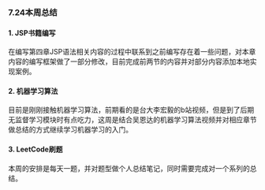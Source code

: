 ### 7.24本周总结
#### 1. JSP书籍编写
在编写第四章JSP语法相关内容的过程中联系到之前编写存在着一些问题，对本章内容的编写框架做了一部分修改，目前完成前两节的内容并对部分内容添加本地实现案例。

#### 2. 机器学习算法
目前是刚刚接触机器学习算法，前期看的是台大李宏毅的b站视频，但是到了后期无监督学习模块时有点吃力，这周是结合吴恩达的机器学习算法视频并对相应章节做总结的方式继续学习机器学习的入门。

#### 3. LeetCode刷题
本周的安排是每天一题，并对题型做个人总结笔记，同时需要完成对一个系列的总结。